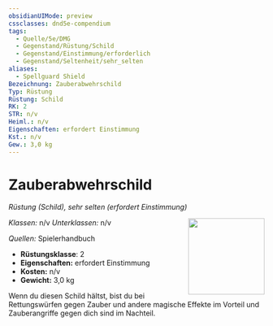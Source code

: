 ```yaml
---
obsidianUIMode: preview
cssclasses: dnd5e-compendium
tags:
  - Quelle/5e/DMG
  - Gegenstand/Rüstung/Schild
  - Gegenstand/Einstimmung/erforderlich
  - Gegenstand/Seltenheit/sehr_selten
aliases: 
  - Spellguard Shield
Bezeichnung: Zauberabwehrschild
Typ: Rüstung
Rüstung: Schild
RK: 2
STR: n/v
Heiml.: n/v
Eigenschaften: erfordert Einstimmung
Kst.: n/v
Gew.: 3,0 kg
---
```

# Zauberabwehrschild
*Rüstung (Schild), sehr selten (erfordert Einstimmung)*  

<img src="Symbolik/Gegenstände.webp" align="right" width="150">

_Klassen:_ n/v 
_Unterklassen:_  n/v

_Quellen:_ Spielerhandbuch

- **Rüstungsklasse**: 2
- **Eigenschaften:** erfordert Einstimmung
- **Kosten:** n/v
- **Gewicht:** 3,0 kg

Wenn du diesen Schild hältst, bist du bei Rettungswürfen gegen Zauber und andere magische Effekte im Vorteil und Zauberangriffe gegen dich sind im Nachteil.